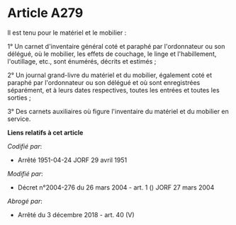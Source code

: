 # Article A279

Il est tenu pour le matériel et le mobilier :

1° Un carnet d'inventaire général coté et paraphé par l'ordonnateur ou son délégué, où le mobilier, les effets de couchage,
le linge et l'habillement, l'outillage, etc., sont énumérés, décrits et estimés ;

2° Un journal grand-livre du matériel et du mobilier, également coté et paraphé par l'ordonnateur ou son délégué et où sont
enregistrées séparément, et à leurs dates respectives, toutes les entrées et toutes les sorties ;

3° Des carnets auxiliaires où figure l'inventaire du matériel et du mobilier en service.

**Liens relatifs à cet article**

_Codifié par_:

  - Arrêté 1951-04-24 JORF 29 avril 1951

_Modifié par_:

  - Décret n°2004-276 du 26 mars 2004 - art. 1 () JORF 27 mars 2004

_Abrogé par_:

  - Arrêté du 3 décembre 2018 - art. 40 (V)
